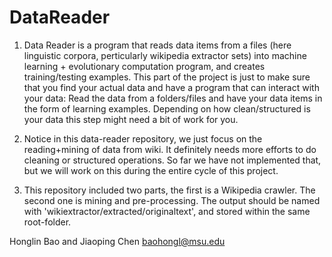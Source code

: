 # DataReader
1. Data Reader is a program that reads data items from a files (here linguistic corpora, perticularly wikipedia extractor sets) into machine learning + evolutionary computation program, and creates training/testing examples. This part of the project is just to make sure that you find your actual data and have a program that can interact with your data: Read the data from a folders/files and have your data items in the form of learning examples. Depending on how clean/structured is your data this step might need a bit of work for you.

2. Notice in this data-reader repository, we just focus on the reading+mining of data from wiki. It definitely needs more efforts to do cleaning or structured operations. So far we have not implemented that, but we will work on this during the entire cycle of this project.

3. This repository included two parts, the first is a Wikipedia crawler. The second one is mining and pre-processing. The output should be named with 'wikiextractor/extracted/originaltext', and stored within the same root-folder. 

Honglin Bao and Jiaoping Chen
baohongl@msu.edu
